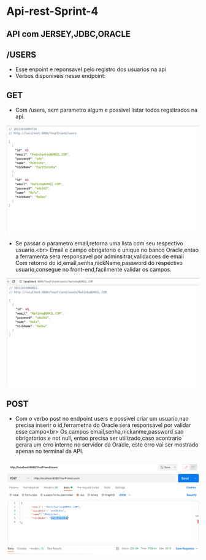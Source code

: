 # Api-rest-Sprint-4

## API com JERSEY,JDBC,ORACLE

## /USERS
- Esse enpoint e reponsavel pelo registro dos usuarios na api
- Verbos disponiveis nesse endpoint: 

## GET
- Com /users, sem parametro algum e possivel listar todos regsitrados na api. 

![Screenshot](get_all.png)


- Se passar o parametro  email,retorna uma lista com seu respectivo usuario.<br\>
Email e campo obrigatorio e unique no banco Oracle,entao a ferramenta sera responsavel por adminsitrar,validacoes de email</br>
Com retorno do id,email,senha,nickName,password do respectivo usuario,consegue no front-end,facilmente validar os campos.

![Screenshot](get_email.png)

## POST
- Com o verbo post no endpoint users e possivel criar um usuario,nao precisa inserir o id,ferrametna do Oracle sera responsavel por validar esse campo<br\>
Os campos email,senha,nickanme,password sao obrigatorios e not null, entao precisa ser utilizado,caso acontrario gerara um erro interno no servidor da Oracle,
este erro vai ser mostrado apenas no terminal da API.

![Screenshot](create_user.png)
